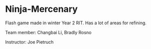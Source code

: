 Ninja-Mercenary
===============

Flash game made in winter Year 2 RIT. Has a lot of areas for refining.

Team member: Changbai Li, Bradly Rosno

Instructor: Joe Pietruch
